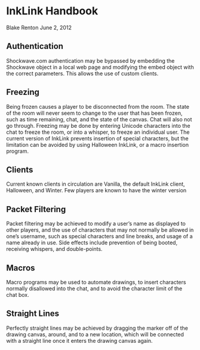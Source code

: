 # InkLink Handbook
Blake Renton
June 2, 2012

## Authentication
Shockwave.com authentication may be bypassed by embedding the Shockwave object in a local web page and modifying the embed object with the correct parameters.  This allows the use of custom clients.


## Freezing
Being frozen causes a player to be disconnected from the room.  The state of the room will never seem to change to the user that has been frozen, such as time remaining, chat, and the state of the canvas.  Chat will also not go through.  Freezing may be done by entering Unicode characters into the chat to freeze the room, or into a whisper, to freeze an individual user.
The current version of InkLink prevents insertion of special characters, but the limitation can be avoided by using Halloween InkLink, or a macro insertion program.
## Clients
Current known clients in circulation are Vanilla, the default InkLink client, Halloween, and Winter.  Few players are known to have the winter version
## Packet Filtering
Packet filtering may be achieved to modify a user’s name as displayed to other players, and the use of characters that may not normally be allowed in one’s username, such as special characters and line breaks, and usage of a name already in use.  Side effects include prevention of being booted, receiving whispers, and double-points.
## Macros
Macro programs may be used to automate drawings, to insert characters normally disallowed into the chat, and to avoid the character limit of the chat box.
## Straight Lines
Perfectly straight lines may be achieved by dragging the marker off of the drawing canvas, around, and to a new location, which will be connected with a straight line once it enters the drawing canvas again.
